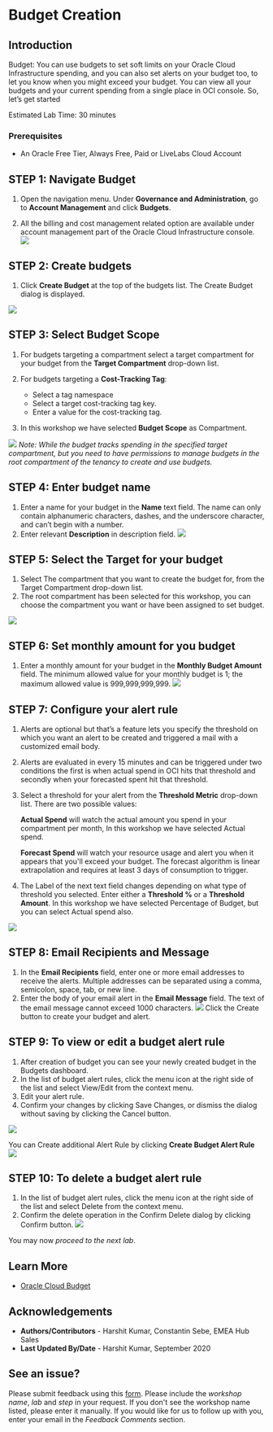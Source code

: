 # Budget Creation

## Introduction

Budget: You can use budgets to set soft limits on your Oracle Cloud Infrastructure spending, and you can also set alerts on your budget too, to let you know when you might exceed your budget. You can view all your budgets and your current spending from a single place in OCI console. So, let’s get started

Estimated Lab Time: 30 minutes

### Prerequisites

* An Oracle Free Tier, Always Free, Paid or LiveLabs Cloud Account

## **STEP 1**: Navigate Budget
1. Open the navigation menu. Under **Governance and Administration**, go to **Account Management** and click **Budgets**.

2. All the billing and cost management related option are available under account management part of the Oracle Cloud Infrastructure console.
  ![](./images/budget.png " ")

## **STEP 2**: Create budgets
1. Click **Create Budget** at the top of the budgets list. The Create Budget dialog is displayed.

  ![](./images/createbudget.png " ")

## **STEP 3**: Select Budget Scope
1. For budgets targeting a compartment select a target compartment for your budget from the **Target Compartment** drop-down list.
2. For budgets targeting a **Cost-Tracking Tag**:
    - Select a tag namespace
    - Select a target cost-tracking tag key.
    - Enter a value for the cost-tracking tag.

3. In this workshop we have selected **Budget Scope** as Compartment.

  ![](./images/budgetscreenshot1.1.png " ")
  *Note: While the budget tracks spending in the specified target compartment, but you need to have permissions to manage budgets in the root compartment of the tenancy to create and use budgets.*

  

## **STEP 4**: Enter budget name
1. Enter a name for your budget in the **Name** text field. The name can only contain alphanumeric characters, dashes, and the underscore character, and can’t begin with a number.
2. Enter relevant  **Description** in description field.
  ![](./images/budgetscreenshot1.2.png " ")

## **STEP 5**: Select the Target for your budget
1. Select The compartment that you want to create the budget for, from the Target Compartment drop-down list. 
2. The root compartment has been selected for this workshop, you can choose the compartment you want or have been assigned to set budget.

 ![](./images/budgetscreenshot1.3.png " ")

## **STEP 6**: Set monthly amount for you budget
1. Enter a monthly amount for your budget in the **Monthly Budget Amount** field. The minimum allowed value for your monthly budget is   1; the maximum allowed value is 999,999,999,999.
  ![](./images/budgetscreenshot1.png " ")

## **STEP 7**: Configure your alert rule
1. Alerts are optional but that’s a feature lets you specify the threshold on which you want an alert to be created and triggered a mail with a customized email body.

2. Alerts are evaluated in every 15 minutes and can be triggered under two conditions the first is when actual spend in OCI hits that threshold and secondly when your forecasted spent hit that threshold.

3. Select a threshold for your alert from the **Threshold Metric** drop-down list. There are two possible values:

   **Actual Spend** will watch the actual amount you spend in your compartment per month, In this workshop we have selected Actual spend.

   **Forecast Spend** will watch your resource usage and alert you when it appears that you'll exceed your budget. The forecast algorithm is linear extrapolation and requires at least 3 days of consumption to trigger.

4. The Label of the next text field changes depending on what type of threshold you selected. Enter either a **Threshold %** or a **Threshold Amount**. In this workshop we have selected Percentage of Budget, but you can select Actual spend also.

  ![](./images/budgetscreenshot2.png " ")

## **STEP 8**: Email Recipients and Message
1. In the **Email Recipients** field, enter one or more email addresses to receive the alerts. Multiple addresses can be separated using a comma, semicolon, space, tab, or new line.
2. Enter the body of your email alert in the **Email Message** field. The text of the email message cannot exceed 1000 characters.
  ![](./images/budgetscreenshot3.png " ")
Click the Create button to create your budget and alert.

## **STEP 9**: To view or edit a budget alert rule
1. After creation of budget you can see your newly created budget in the Budgets dashboard.
2. In the list of budget alert rules, click the menu icon at the right side of the list and select View/Edit from the context menu.
3. Edit your alert rule.
4. Confirm your changes by clicking Save Changes, or dismiss the dialog without saving by clicking the Cancel button.

  ![](./images/budgetscreenshot4.png " ")

You can Create additional Alert Rule by clicking **Create Budget Alert Rule**
  ![](./images/budgetscreenshot5.png " ")

## **STEP 10**: To delete a budget alert rule
1. In the list of budget alert rules, click the menu icon at the right side of the list and select Delete from the context menu.
2. Confirm the delete operation in the Confirm Delete dialog by clicking Confirm button.
  ![](./images/budgetscreenshot6.png " ")

You may now *proceed to the next lab*.

## Learn More

* [Oracle Cloud Budget](https://docs.cloud.oracle.com/en-us/iaas/Content/Billing/Concepts/budgetsoverview.htm)

## Acknowledgements
* **Authors/Contributors** - Harshit Kumar, Constantin Sebe, EMEA Hub Sales
* **Last Updated By/Date** - Harshit Kumar, September 2020

## See an issue?
Please submit feedback using this [form](https://apexapps.oracle.com/pls/apex/f?p=133:1:::::P1_FEEDBACK:1). Please include the *workshop name*, *lab* and *step* in your request.  If you don't see the workshop name listed, please enter it manually. If you would like for us to follow up with you, enter your email in the *Feedback Comments* section.
